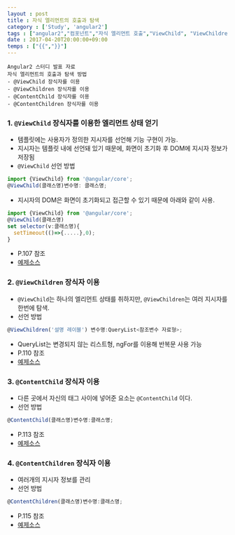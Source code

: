 ```yaml
---
layout : post
title : 자식 엘리먼트의 호출과 탐색
category : ['Study', 'angular2']
tags : ["angular2","컴포넌트","자식 엘리먼트 호출","ViewChild", "ViewChildren", "ContentChild","ContentChildren"]
date : 2017-04-20T20:00:00+09:00
temps : ["{{","}}"]
---
```


```
Angular2 스터디 발표 자료
자식 엘리먼트의 호출과 탐색 방법
- @ViewChild 장식자를 이용
- @ViewChildren 장식자를 이용
- @ContentChild 장식자를 이용
- @ContentChildren 장식자를 이용
```

### 1. ```@ViewChild``` 장식자를 이용한 엘리먼트 상태 얻기

- 템플릿에는 사용자가 정의한 지시자를 선언해 기능 구현이 가능.
- 지시자는 템플릿 내에 선언돼 있기 때문에, 화면이 초기화 후 DOM에 지시자 정보가 저장됨
- ```@ViewChild``` 선언 방법

```javascript
import {ViewChild} from '@angular/core';
@ViewChild(클래스명)변수명: 클래스명;
```

- 지시자의 DOM은 화면이 초기화되고 접근할 수 있기 때문에 아래와 같이 사용.

```javascript
import {ViewChild} from '@angular/core';
@ViewChild(클래스명)
set selector(v:클래스명){
  setTimeout(()=>{.....},0);
}
```

- P.107 참조
- [예제소스](https://github.com/wikibook/ng2-book/blob/master/component/src/app/viewchild/viewchild.component.ts)

### 2. ```@ViewChildren``` 장식자 이용

- ```@ViewChild```는 하나의 엘리먼트 상태를 취하지만, ```@ViewChildren```는 여러 지시자를 한번에 탐색.
- 선언 방법

```javascript
@ViewChildren('설명 레이블') 변수명:QueryList<참조변수 자료형>;
```

- QueryList는 변경되지 않는 리스트형, ngFor를 이용해 반복문 사용 가능
- P.110 참조
- [예제소스](https://github.com/wikibook/ng2-book/blob/master/component/src/app/viewchildren/viewchildren.component.ts)

### 3. ```@ContentChild``` 장식자 이용

- 다른 곳에서 자신의 태그 사이에 넣어준 요소는 ```@ContentChild``` 이다.
- 선언 방법

```javascript
@ContentChild(클래스명)변수명:클래스명;
```

- P.113 참조
- [예제소스](https://github.com/wikibook/ng2-book/blob/master/component/src/app/contentchild/contentchild.component.ts)

### 4. ```@ContentChildren``` 장식자 이용

- 여러개의 지시자 정보를 관리
- 선언 방법

```javascript
@ContentChildren(클래스명)변수명:클래스명;
```

- P.115 참조
- [예제소스](https://github.com/wikibook/ng2-book/blob/master/component/src/app/contentchildren/contentchildren.component.ts)
